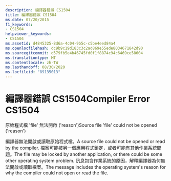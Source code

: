 ```yaml
---
description: 編譯器錯誤 CS1504
title: 編譯器錯誤 CS1504
ms.date: 07/20/2015
f1_keywords:
- CS1504
helpviewer_keywords:
- CS1504
ms.assetid: d4845325-8d6a-4c04-9b5c-c5be4eed84a4
ms.openlocfilehash: dc9b9c19d183c3c2ad869e55ede8034671842d90
ms.sourcegitcommit: d579fb5e4b46745fd0f1f8874c94c6469ce58604
ms.translationtype: MT
ms.contentlocale: zh-TW
ms.lasthandoff: 08/30/2020
ms.locfileid: "89135013"
---
```

# <a name="compiler-error-cs1504"></a><span data-ttu-id="3f084-103">編譯器錯誤 CS1504</span><span class="sxs-lookup"><span data-stu-id="3f084-103">Compiler Error CS1504</span></span>
<span data-ttu-id="3f084-104">原始程式檔 'file' 無法開啟 ('reason')</span><span class="sxs-lookup"><span data-stu-id="3f084-104">Source file 'file' could not be opened ('reason')</span></span>  
  
 <span data-ttu-id="3f084-105">編譯器無法開啟或讀取原始程式檔。</span><span class="sxs-lookup"><span data-stu-id="3f084-105">A source file could not be opened or read by the compiler.</span></span> <span data-ttu-id="3f084-106">檔案可能被另一個應用程式鎖定，或者可能有其他作業系統問題。</span><span class="sxs-lookup"><span data-stu-id="3f084-106">The file may be locked by another application, or there could be some other operating system problem.</span></span> <span data-ttu-id="3f084-107">訊息包含作業系統的原因，解釋編譯器為何無法開啟或讀取檔案。</span><span class="sxs-lookup"><span data-stu-id="3f084-107">The message includes the operating system's reason for why the compiler could not open or read the file.</span></span>
